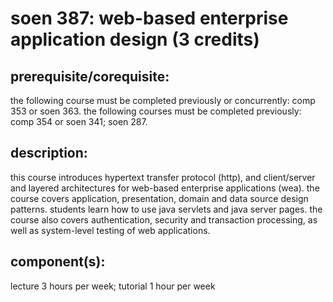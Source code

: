 # soen 387: web-based enterprise application design (3 credits)

## prerequisite/corequisite:
the following course must be completed previously or concurrently: comp 353 or soen 363. the following courses must be 
completed previously: comp 354 or soen 341; soen 287.

## description:
this course introduces hypertext transfer protocol (http), and client/server and layered architectures for web-based 
enterprise applications (wea). the course covers application, presentation, domain and data source design patterns. 
students learn how to use java servlets and java server pages. the course also covers authentication, security and 
transaction processing, as well as system-level testing of web applications.

## component(s):
lecture 3 hours per week; tutorial 1 hour per week
